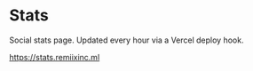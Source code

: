 # Stats
Social stats page. Updated every hour via a Vercel deploy hook.

https://stats.remiixinc.ml
